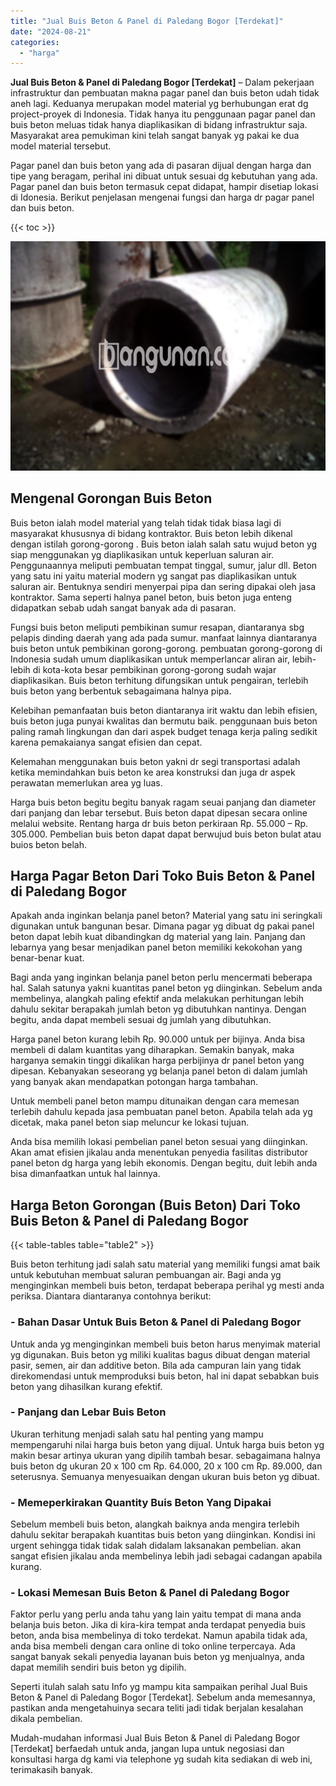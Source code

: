 ```yaml
---
title: "Jual Buis Beton & Panel di Paledang Bogor [Terdekat]"
date: "2024-08-21"
categories: 
  - "harga"
---
```


**Jual Buis Beton & Panel di Paledang Bogor \[Terdekat\]** – Dalam pekerjaan infrastruktur dan pembuatan makna pagar panel dan buis beton udah tidak aneh lagi. Keduanya merupakan model material yg berhubungan erat dg project-proyek di Indonesia. Tidak hanya itu penggunaan pagar panel dan buis beton meluas tidak hanya diaplikasikan di bidang infrastruktur saja. Masyarakat area pemukiman kini telah sangat banyak yg pakai ke dua model material tersebut.

Pagar panel dan buis beton yang ada di pasaran dijual dengan harga dan tipe yang beragam, perihal ini dibuat untuk sesuai dg kebutuhan yang ada. Pagar panel dan buis beton termasuk cepat didapat, hampir disetiap lokasi di Idonesia. Berikut penjelasan mengenai fungsi dan harga dr pagar panel dan buis beton.

{{< toc >}}

![Jual Buis Beton & Panel di Paledang Bogor [Terdekat]](/images/jual-panel-buis-beton-murah-35.png)

## Mengenal Gorongan Buis Beton

Buis beton ialah model material yang telah tidak tidak biasa lagi di masyarakat khususnya di bidang kontraktor. Buis beton lebih dikenal dengan istilah gorong-gorong . Buis beton ialah salah satu wujud beton yg siap menggunakan yg diaplikasikan untuk keperluan saluran air. Penggunaannya meliputi pembuatan tempat tinggal, sumur, jalur dll. Beton yang satu ini yaitu material modern yg sangat pas diaplikasikan untuk saluran air. Bentuknya sendiri menyerpai pipa dan sering dipakai oleh jasa kontraktor. Sama seperti halnya panel beton, buis beton juga enteng didapatkan sebab udah sangat banyak ada di pasaran.

Fungsi buis beton meliputi pembikinan sumur resapan, diantaranya sbg pelapis dinding daerah yang ada pada sumur. manfaat lainnya diantaranya buis beton untuk pembikinan gorong-gorong. pembuatan gorong-gorong di Indonesia sudah umum diaplikasikan untuk memperlancar aliran air, lebih-lebih di kota-kota besar pembikinan gorong-gorong sudah wajar diaplikasikan. Buis beton terhitung difungsikan untuk pengairan, terlebih buis beton yang berbentuk sebagaimana halnya pipa.

Kelebihan pemanfaatan buis beton diantaranya irit waktu dan lebih efisien, buis beton juga punyai kwalitas dan bermutu baik. penggunaan buis beton paling ramah lingkungan dan dari aspek budget tenaga kerja paling sedikit karena pemakaianya sangat efisien dan cepat.

Kelemahan menggunakan buis beton yakni dr segi transportasi adalah ketika memindahkan buis beton ke area konstruksi dan juga dr aspek perawatan memerlukan area yg luas.

Harga buis beton begitu begitu banyak ragam seuai panjang dan diameter dari panjang dan lebar tersebut. Buis beton dapat dipesan secara online melalui website. Rentang harga dr buis beton perkiraan Rp. 55.000 – Rp. 305.000. Pembelian buis beton dapat dapat berwujud buis beton bulat atau buios beton belah.

## Harga Pagar Beton Dari Toko Buis Beton & Panel di Paledang Bogor

Apakah anda inginkan belanja panel beton? Material yang satu ini seringkali digunakan untuk bangunan besar. Dimana pagar yg dibuat dg pakai panel beton dapat lebih kuat dibandingkan dg material yang lain. Panjang dan lebarnya yang besar menjadikan panel beton memiliki kekokohan yang benar-benar kuat.

Bagi anda yang inginkan belanja panel beton perlu mencermati beberapa hal. Salah satunya yakni kuantitas panel beton yg diinginkan. Sebelum anda membelinya, alangkah paling efektif anda melakukan perhitungan lebih dahulu sekitar berapakah jumlah beton yg dibutuhkan nantinya. Dengan begitu, anda dapat membeli sesuai dg jumlah yang dibutuhkan.

Harga panel beton kurang lebih Rp. 90.000 untuk per bijinya. Anda bisa membeli di dalam kuantitas yang diharapkan. Semakin banyak, maka harganya semakin tinggi dikalikan harga perbijinya dr panel beton yang dipesan. Kebanyakan seseorang yg belanja panel beton di dalam jumlah yang banyak akan mendapatkan potongan harga tambahan.

Untuk membeli panel beton mampu ditunaikan dengan cara memesan terlebih dahulu kepada jasa pembuatan panel beton. Apabila telah ada yg dicetak, maka panel beton siap meluncur ke lokasi tujuan.

Anda bisa memilih lokasi pembelian panel beton sesuai yang diinginkan. Akan amat efisien jikalau anda menentukan penyedia fasilitas distributor panel beton dg harga yang lebih ekonomis. Dengan begitu, duit lebih anda bisa dimanfaatkan untuk hal lainnya.

## Harga Beton Gorongan (Buis Beton) Dari Toko Buis Beton & Panel di Paledang Bogor

{{< table-tables table="table2" >}}

Buis beton terhitung jadi salah satu material yang memiliki fungsi amat baik untuk kebutuhan membuat saluran pembuangan air. Bagi anda yg menginginkan membeli buis beton, terdapat beberapa perihal yg mesti anda periksa. Diantara diantaranya contohnya berikut:

### \- Bahan Dasar Untuk Buis Beton & Panel di Paledang Bogor

Untuk anda yg menginginkan membeli buis beton harus menyimak material yg digunakan. Buis beton yg miliki kualitas bagus dibuat dengan material pasir, semen, air dan additive beton. Bila ada campuran lain yang tidak direkomendasi untuk memproduksi buis beton, hal ini dapat sebabkan buis beton yang dihasilkan kurang efektif.

### \- Panjang dan Lebar Buis Beton

Ukuran terhitung menjadi salah satu hal penting yang mampu mempengaruhi nilai harga buis beton yang dijual. Untuk harga buis beton yg makin besar artinya ukuran yang dipilih tambah besar. sebagaimana halnya buis beton dg ukuran 20 x 100 cm Rp. 64.000, 20 x 100 cm Rp. 89.000, dan seterusnya. Semuanya menyesuaikan dengan ukuran buis beton yg dibuat.

### \- Memeperkirakan Quantity Buis Beton Yang Dipakai

Sebelum membeli buis beton, alangkah baiknya anda mengira terlebih dahulu sekitar berapakah kuantitas buis beton yang diinginkan. Kondisi ini urgent sehingga tidak tidak salah didalam laksanakan pembelian. akan sangat efisien jikalau anda membelinya lebih jadi sebagai cadangan apabila kurang.

### \- Lokasi Memesan Buis Beton & Panel di Paledang Bogor

Faktor perlu yang perlu anda tahu yang lain yaitu tempat di mana anda belanja buis beton. Jika di kira-kira tempat anda terdapat penyedia buis beton, anda bisa membelinya di toko terdekat. Namun apabila tidak ada, anda bisa membeli dengan cara online di toko online terpercaya. Ada sangat banyak sekali penyedia layanan buis beton yg menjualnya, anda dapat memilih sendiri buis beton yg dipilih.

Seperti itulah salah satu Info yg mampu kita sampaikan perihal Jual Buis Beton & Panel di Paledang Bogor \[Terdekat\]. Sebelum anda memesannya, pastikan anda mengetahuinya secara teliti jadi tidak berjalan kesalahan dikala pembelian.

Mudah-mudahan informasi Jual Buis Beton & Panel di Paledang Bogor \[Terdekat\] berfaedah untuk anda, jangan lupa untuk negosiasi dan konsultasi harga dg kami via telephone yg sudah kita sediakan di web ini, terimakasih banyak.
